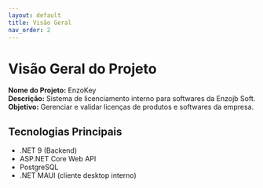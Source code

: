 ```yaml
---
layout: default
title: Visão Geral
nav_order: 2
---
```


# Visão Geral do Projeto

**Nome do Projeto:** EnzoKey  
**Descrição:** Sistema de licenciamento interno para softwares da Enzojb Soft.  
**Objetivo:** Gerenciar e validar licenças de produtos e softwares da empresa.

## Tecnologias Principais
- .NET 9 (Backend)
- ASP.NET Core Web API
- PostgreSQL
- .NET MAUI (cliente desktop interno)
